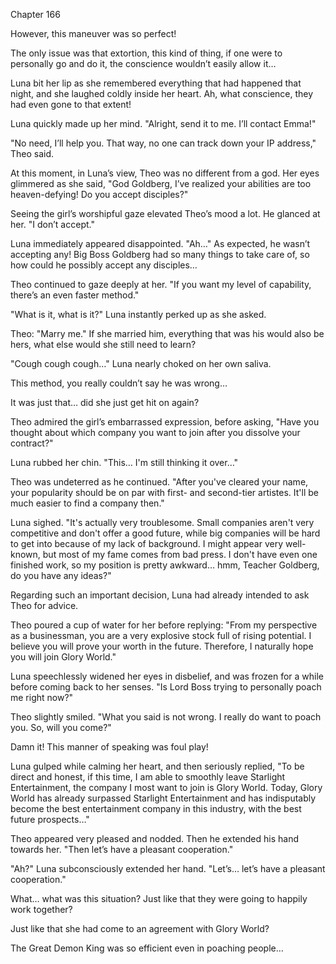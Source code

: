 Chapter 166

However, this maneuver was so perfect!


The only issue was that extortion, this kind of thing, if one were to personally go and do it, the conscience wouldn’t easily allow it…


Luna bit her lip as she remembered everything that had happened that night, and she laughed coldly inside her heart. Ah, what conscience, they had even gone to that extent!


Luna quickly made up her mind. "Alright, send it to me. I’ll contact Emma!"


"No need, I’ll help you. That way, no one can track down your IP address," Theo said.


At this moment, in Luna’s view, Theo was no different from a god. Her eyes glimmered as she said, "God Goldberg, I’ve realized your abilities are too heaven-defying! Do you accept disciples?"


Seeing the girl’s worshipful gaze elevated Theo’s mood a lot. He glanced at her. "I don’t accept."


Luna immediately appeared disappointed. "Ah…" As expected, he wasn’t accepting any! Big Boss Goldberg had so many things to take care of, so how could he possibly accept any disciples…


Theo continued to gaze deeply at her. "If you want my level of capability, there’s an even faster method."


"What is it, what is it?" Luna instantly perked up as she asked.


Theo: "Marry me." If she married him, everything that was his would also be hers, what else would she still need to learn?


"Cough cough cough…" Luna nearly choked on her own saliva.


This method, you really couldn’t say he was wrong…


It was just that… did she just get hit on again?


Theo admired the girl’s embarrassed expression, before asking, "Have you thought about which company you want to join after you dissolve your contract?"


Luna rubbed her chin. "This… I'm still thinking it over…"


Theo was undeterred as he continued. "After you've cleared your name, your popularity should be on par with first- and second-tier artistes. It'll be much easier to find a company then."


Luna sighed. "It's actually very troublesome. Small companies aren't very competitive and don't offer a good future, while big companies will be hard to get into because of my lack of background. I might appear very well-known, but most of my fame comes from bad press. I don't have even one finished work, so my position is pretty awkward… hmm, Teacher Goldberg, do you have any ideas?"


Regarding such an important decision, Luna had already intended to ask Theo for advice.


Theo poured a cup of water for her before replying: "From my perspective as a businessman, you are a very explosive stock full of rising potential. I believe you will prove your worth in the future. Therefore, I naturally hope you will join Glory World."


Luna speechlessly widened her eyes in disbelief, and was frozen for a while before coming back to her senses. "Is Lord Boss trying to personally poach me right now?"


Theo slightly smiled. "What you said is not wrong. I really do want to poach you. So, will you come?"


Damn it! This manner of speaking was foul play!


Luna gulped while calming her heart, and then seriously replied, "To be direct and honest, if this time, I am able to smoothly leave Starlight Entertainment, the company I most want to join is Glory World. Today, Glory World has already surpassed Starlight Entertainment and has indisputably become the best entertainment company in this industry, with the best future prospects…"


Theo appeared very pleased and nodded. Then he extended his hand towards her. "Then let’s have a pleasant cooperation."


"Ah?" Luna subconsciously extended her hand. "Let’s… let’s have a pleasant cooperation."


What… what was this situation? Just like that they were going to happily work together?


Just like that she had come to an agreement with Glory World?


The Great Demon King was so efficient even in poaching people…

